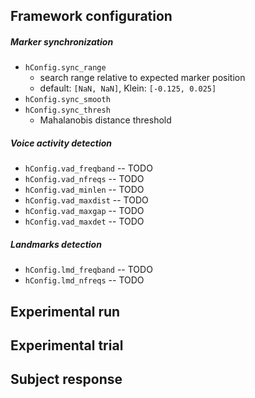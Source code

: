 Framework configuration
-----------------------

##### Marker synchronization

- `hConfig.sync_range`
	- search range relative to expected marker position
	- default: `[NaN, NaN]`, Klein: `[-0.125, 0.025]`
- `hConfig.sync_smooth`
- `hConfig.sync_thresh`
	- Mahalanobis distance threshold

##### Voice activity detection

- `hConfig.vad_freqband` -- TODO
- `hConfig.vad_nfreqs` -- TODO
- `hConfig.vad_minlen` -- TODO
- `hConfig.vad_maxdist` -- TODO
- `hConfig.vad_maxgap` -- TODO
- `hConfig.vad_maxdet` -- TODO

##### Landmarks detection

- `hConfig.lmd_freqband` -- TODO
- `hConfig.lmd_nfreqs` -- TODO

Experimental run
----------------

Experimental trial
------------------

Subject response
----------------


